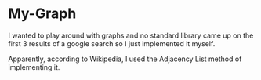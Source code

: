 # My-Graph
I wanted to play around with graphs and no standard library came up on the first 3 results of a google search so I just implemented it myself.

Apparently, according to Wikipedia, I used the Adjacency List method of implementing it.
